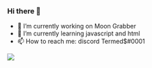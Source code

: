 ### Hi there 👋

- 🔭 I’m currently working on Moon Grabber
- 🌱 I’m currently learning javascript and html
- 📫 How to reach me: discord Termed$#0001

<img src="https://media.discordapp.net/attachments/755961047327703130/993125456033357885/IMG_1976.png?width=475&height=529">

